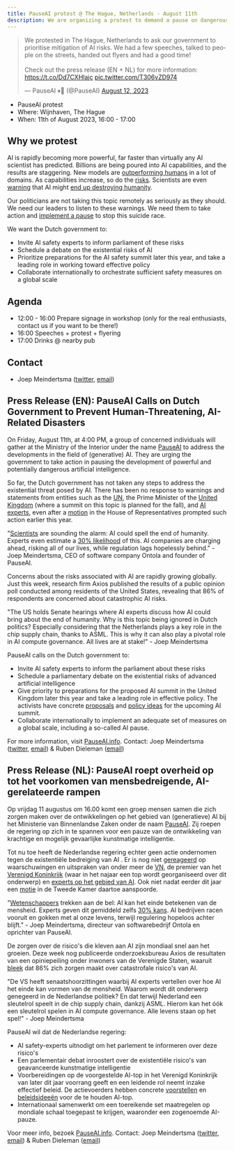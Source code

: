 ```yaml
---
title: PauseAI protest @ The Hague, Netherlands - August 11th
description: We are organizing a protest to demand a pause on dangerous AI development.
---
```


<script lang="ts">
    import WidgetConsent from '$components/widget-consent/WidgetConsent.svelte'
</script>

<WidgetConsent>
<div>
<blockquote class="twitter-tweet"><p lang="en" dir="ltr">We protested in The Hague, Netherlands to ask our government to prioritise mitigation of AI risks. We had a few speeches, talked to people on the streets, handed out flyers and had a good time!<br><br>Check out the press release (EN + NL) for more information: <a href="https://t.co/Dd7CXHlajc">https://t.co/Dd7CXHlajc</a> <a href="https://t.co/T306vZD974">pic.twitter.com/T306vZD974</a></p>&mdash; PauseAI ⏸🤖 (@PauseAI) <a href="https://twitter.com/PauseAI/status/1690290512643719168?ref_src=twsrc%5Etfw">August 12, 2023</a></blockquote> <script async src="https://platform.twitter.com/widgets.js" charset="utf-8"></script>
</div>
</WidgetConsent>

- PauseAI protest
- Where: Wijnhaven, The Hague
- When: 11th of August 2023, 16:00 - 17:00

## Why we protest

AI is rapidly becoming more powerful, far faster than virtually any AI scientist has predicted.
Billions are being poured into AI capabilities, and the results are staggering.
New models are [outperforming humans](/sota) in a lot of domains.
As capabilities increase, so do the [risks](/risks).
Scientists are even [warning](https://www.safe.ai/statement-on-ai-risk) that AI might [end up destroying humanity](/xrisk).

Our politicians are not taking this topic remotely as seriously as they should.
We need our leaders to listen to these warnings.
We need them to take action and [implement a pause](/proposal) to stop this suicide race.

We want the Dutch government to:

- Invite AI safety experts to inform parliament of these risks
- Schedule a debate on the existential risks of AI
- Prioritize preparations for the AI safety summit later this year, and take a leading role in working toward effective policy
- Collaborate internationally to orchestrate sufficient safety measures on a global scale

## Agenda

- 12:00 - 16:00 Prepare signage in workshop (only for the real enthusiasts, contact us if you want to be there!)
- 16:00 Speeches + protest + flyering
- 17:00 Drinks @ nearby pub

## Contact

- Joep Meindertsma ([twitter](https://twitter.com/joepmeindertsma), [email](mailto:joep@ontola.io))

## Press Release (EN): PauseAI Calls on Dutch Government to Prevent Human-Threatening, AI-Related Disasters

On Friday, August 11th, at 4:00 PM, a group of concerned individuals will gather at the Ministry of the Interior under the name [PauseAI](http://pauseai.info) to address the developments in the field of (generative) AI. They are urging the government to take action in pausing the development of powerful and potentially dangerous artificial intelligence.

So far, the Dutch government has not taken any steps to address the existential threat posed by AI. There has been no response to warnings and statements from entities such as the [UN](https://www.linkedin.com/feed/update/urn:li:activity:7075767810336923648), the Prime Minister of the [United Kingdom](https://www.theguardian.com/technology/2023/may/25/no-10-acknowledges-existential-risk-ai-first-time-rishi-sunak?) (where a summit on this topic is planned for the fall), and [AI experts](https://nos.nl/op3/artikel/2012979-wetenschappers-waarschuwen-voor-kunstmatige-intelligentie), even after a [motion](https://www.parlementairemonitor.nl/9353000/1/j9vvij5epmj1ey0/vm1rshv2ulz5) in the House of Representatives prompted such action earlier this year.

"[Scientists](https://www.safe.ai/statement-on-ai-risk) are sounding the alarm: AI could spell the end of humanity. Experts even estimate a [30% likelihood](https://forum.effectivealtruism.org/posts/8CM9vZ2nnQsWJNsHx/existential-risk-from-ai-survey-results) of this. AI companies are charging ahead, risking all of our lives, while regulation lags hopelessly behind." - Joep Meindertsma, CEO of software company Ontola and founder of PauseAI.

Concerns about the risks associated with AI are rapidly growing globally. Just this week, research firm Axios published the results of a public opinion poll conducted among residents of the United States, revealing that 86% of respondents are concerned about catastrophic AI risks.

"The US holds Senate hearings where AI experts discuss how AI could bring about the end of humanity. Why is this topic being ignored in Dutch politics? Especially considering that the Netherlands plays a key role in the chip supply chain, thanks to ASML. This is why it can also play a pivotal role in AI compute governance. All lives are at stake!" - Joep Meindertsma

PauseAI calls on the Dutch government to:

- Invite AI safety experts to inform the parliament about these risks
- Schedule a parliamentary debate on the existential risks of advanced artificial intelligence
- Give priority to preparations for the proposed AI summit in the United Kingdom later this year and take a leading role in effective policy. The activists have concrete [proposals](https://pauseai.info/summit) and [policy ideas](https://pauseai.info/proposal) for the upcoming AI summit.
- Collaborate internationally to implement an adequate set of measures on a global scale, including a so-called AI pause.

For more information, visit [PauseAI.info](http://pauseai.info). Contact: Joep Meindertsma ([twitter](https://twitter.com/joepmeindertsma), [email](mailto:joep@ontola.io)) & Ruben Dieleman ([email](mailto:ruben@existentialriskobservatory.org))

## Press Release (NL): PauseAI roept overheid op tot het voorkomen van mensbedreigende, AI-gerelateerde rampen

Op vrijdag 11 augustus om 16.00 komt een groep mensen samen die zich zorgen maken over de ontwikkelingen op het gebied van (generatieve) AI bij het Ministerie van Binnenlandse Zaken onder de naam [PauseAI](http://pauseai.info). Zij roepen de regering op zich in te spannen voor een pauze van de ontwikkeling van krachtige en mogelijk gevaarlijke kunstmatige intelligentie.

Tot nu toe heeft de Nederlandse regering echter geen actie ondernomen tegen de existentiële bedreiging van AI . Er is nog niet [gereageerd](https://www.linkedin.com/feed/update/urn:li:activity:7075767810336923648) op waarschuwingen en uitspraken van onder meer de [VN](https://www.linkedin.com/feed/update/urn:li:activity:7075088560508284928), de premier van het [Verenigd Koninkrijk](https://www.theguardian.com/technology/2023/may/25/no-10-acknowledges-existential-risk-ai-first-time-rishi-sunak?) (waar in het najaar een top wordt georganiseerd over dit onderwerp) en [experts op het gebied van AI](https://nos.nl/op3/artikel/2012979-wetenschappers-waarschuwen-voor-kunstmatige-intelligentie). Ook niet nadat eerder dit jaar een [motie](https://www.parlementairemonitor.nl/9353000/1/j9vvij5epmj1ey0/vm1rshv2ulz5) in de Tweede Kamer daartoe aanspoorde.

"[Wetenschappers](https://www.safe.ai/statement-on-ai-risk) trekken aan de bel: AI kan het einde betekenen van de mensheid. Experts geven dit gemiddeld zelfs [30% kans](https://forum.effectivealtruism.org/posts/8CM9vZ2nnQsWJNsHx/existential-risk-from-ai-survey-results). AI bedrijven racen vooruit en gokken met al onze levens, terwijl regulering hopeloos achter blijft." - Joep Meindertsma, directeur van softwarebedrijf Ontola en oprichter van PauseAI.

De zorgen over de risico's die kleven aan AI zijn mondiaal snel aan het groeien. Deze week nog publiceerde onderzoeksbureau Axios de resultaten van een opiniepeiling onder inwoners van de Verenigde Staten, waaruit [bleek](https://www.axios.com/2023/08/09/ai-voters-trust-government-regulation) dat 86% zich zorgen maakt over catastrofale risico's van AI.

"De VS heeft senaatshoorzittingen waarbij AI experts vertellen over hoe AI het einde kan vormen van de mensheid. Waarom wordt dit onderwerp genegeerd in de Nederlandse politiek? En dat terwijl Nederland een sleutelrol speelt in de chip supply chain, dankzij ASML. Hierom kan het óók een sleutelrol spelen in AI compute governance. Alle levens staan op het spel!" - Joep Meindertsma

PauseAI wil dat de Nederlandse regering:

- AI safety-experts uitnodigt om het parlement te informeren over deze risico's
- Een parlementair debat inroostert over de existentiële risico's van geavanceerde kunstmatige intelligentie
- Voorbereidingen op de voorgestelde AI-top in het Verenigd Koninkrijk van later dit jaar voorrang geeft en een leidende rol neemt inzake effectief beleid. De actievoerders hebben concrete [voorstellen](https://pauseai.info/summit) en [beleidsideeën](https://pauseai.info/proposal) voor de te houden AI-top.
- Internationaal samenwerkt om een toereikende set maatregelen op mondiale schaal toegepast te krijgen, waaronder een zogenoemde AI-pauze.

Voor meer info, bezoek [PauseAI.info](http://pauseai.info). Contact: Joep Meindertsma ([twitter](https://twitter.com/joepmeindertsma), [email](mailto:joep@ontola.io)) & Ruben Dieleman ([email](mailto:ruben@existentialriskobservatory.org))
